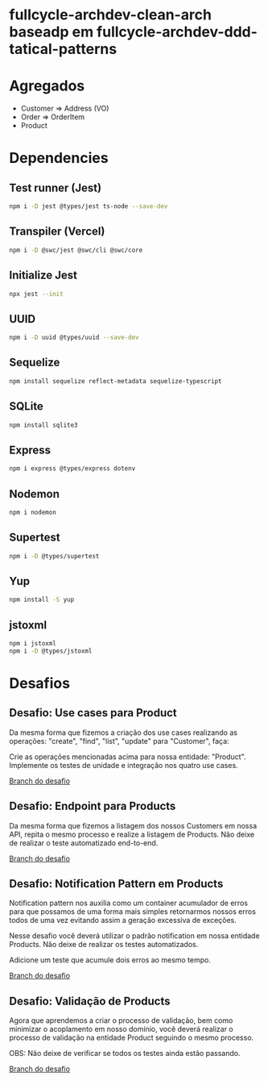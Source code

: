 # fullcycle-archdev-clean-arch baseadp em fullcycle-archdev-ddd-tatical-patterns

# Agregados
- Customer => Address (VO)
- Order => OrderItem
- Product

# Dependencies

## Test runner (Jest)
```sh
npm i -D jest @types/jest ts-node --save-dev
```

## Transpiler (Vercel)
```sh
npm i -D @swc/jest @swc/cli @swc/core
```

## Initialize Jest
```sh
npx jest --init
```

## UUID
```sh
npm i -D uuid @types/uuid --save-dev
```

## Sequelize
```sh
npm install sequelize reflect-metadata sequelize-typescript
```

## SQLite
```sh
npm install sqlite3
```

## Express
```sh
npm i express @types/express dotenv
```

## Nodemon
```sh
npm i nodemon
```

## Supertest
```sh
npm i -D @types/supertest
```

## Yup
```sh
npm install -S yup
```

## jstoxml
```sh
npm i jstoxml
npm i -D @types/jstoxml
```

# Desafios
## Desafio: Use cases para Product
Da mesma forma que fizemos a criação dos use cases realizando as operações: "create", "find", "list", "update" para "Customer", faça:

Crie as operações mencionadas acima para nossa entidade: "Product".
Implemente os testes de unidade e integração nos quatro use cases.

[Branch do desafio](https://github.com/uiratan/fullcycle-archdev-clean-arch/tree/product-usecase)

## Desafio: Endpoint para Products
Da mesma forma que fizemos a listagem dos nossos Customers em nossa API, repita o mesmo processo e realize a listagem de Products. Não deixe de realizar o teste automatizado end-to-end.

[Branch do desafio](https://github.com/uiratan/fullcycle-archdev-clean-arch/tree/api-product)

## Desafio: Notification Pattern em Products
Notification pattern nos auxilia como um container acumulador de erros para que possamos de uma forma mais simples retornarmos nossos erros todos de uma vez evitando assim a geração excessiva de exceções.

Nesse desafio você deverá utilizar o padrão notification em nossa entidade Products. Não deixe de realizar os testes automatizados.

Adicione um teste que acumule dois erros ao mesmo tempo. 

[Branch do desafio](https://github.com/uiratan/fullcycle-archdev-clean-arch/tree/notification-product)

## Desafio: Validação de Products
Agora que aprendemos a criar o processo de validação, bem como minimizar o acoplamento em nosso domínio, você deverá realizar o processo de validação na entidade Product seguindo o mesmo processo.

OBS: Não deixe de verificar se todos os testes ainda estão passando. 

[Branch do desafio](https://github.com/uiratan/fullcycle-archdev-clean-arch/tree/product-validation)